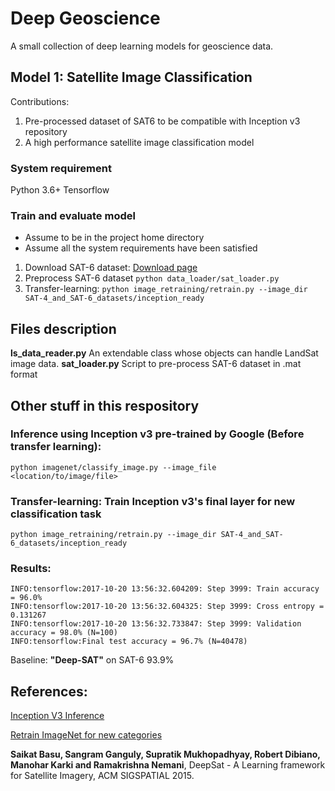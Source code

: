 
# Deep Geoscience

A small collection of deep learning models for geoscience data. 


## Model 1: Satellite Image Classification

Contributions: 
1. Pre-processed dataset of SAT6 to be compatible with Inception v3 repository
2. A high performance satellite image classification model

### System requirement
Python 3.6+
Tensorflow

### Train and evaluate model
* Assume to be in the project home directory
* Assume all the system requirements have been satisfied
1. Download SAT-6 dataset: [Download page](http://csc.lsu.edu/~saikat/deepsat/)
2. Preprocess SAT-6 dataset ```python data_loader/sat_loader.py```
3. Transfer-learning: 
```python image_retraining/retrain.py --image_dir SAT-4_and_SAT-6_datasets/inception_ready``` 

## Files description
**ls_data_reader.py**
An extendable class whose objects can handle LandSat image data.
**sat_loader.py**
Script to pre-process SAT-6 dataset in .mat format

## Other stuff in this respository
### Inference using Inception v3 pre-trained by Google (Before transfer learning):
```python imagenet/classify_image.py --image_file <location/to/image/file>```

### Transfer-learning: Train Inception v3's final layer for new classification task

```python image_retraining/retrain.py --image_dir SAT-4_and_SAT-6_datasets/inception_ready ```

### Results: 
```
INFO:tensorflow:2017-10-20 13:56:32.604209: Step 3999: Train accuracy = 96.0%
INFO:tensorflow:2017-10-20 13:56:32.604325: Step 3999: Cross entropy = 0.131267
INFO:tensorflow:2017-10-20 13:56:32.733847: Step 3999: Validation accuracy = 98.0% (N=100)
INFO:tensorflow:Final test accuracy = 96.7% (N=40478)
```

Baseline: **"Deep-SAT"** on SAT-6 93.9%

## References:

[Inception V3 Inference](https://www.tensorflow.org/tutorials/image_recognition
)

[Retrain ImageNet for new categories](https://www.tensorflow.org/tutorials/image_retraining)


**Saikat Basu, Sangram Ganguly, Supratik Mukhopadhyay, Robert Dibiano, Manohar Karki and Ramakrishna Nemani**, DeepSat - A Learning framework for Satellite Imagery, ACM SIGSPATIAL 2015.

